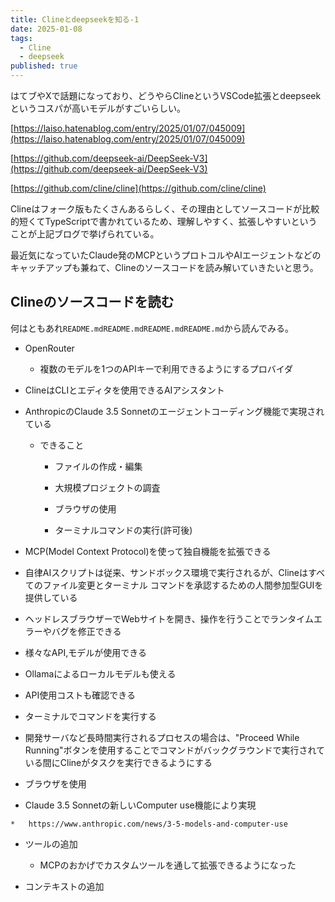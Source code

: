 ```yaml
---
title: Clineとdeepseekを知る-1
date: 2025-01-08
tags:
  - Cline
  - deepseek
published: true
---
```

はてブやXで話題になっており、どうやらClineというVSCode拡張とdeepseekというコスパが高いモデルがすごいらしい。

[https://laiso.hatenablog.com/entry/2025/01/07/045009](https://laiso.hatenablog.com/entry/2025/01/07/045009)

[https://github.com/deepseek-ai/DeepSeek-V3](https://github.com/deepseek-ai/DeepSeek-V3)

[https://github.com/cline/cline](https://github.com/cline/cline)

Clineはフォーク版もたくさんあるらしく、その理由としてソースコードが比較的短くてTypeScriptで書かれているため、理解しやすく、拡張しやすいということが上記ブログで挙げられている。

最近気になっていたClaude発のMCPというプロトコルやAIエージェントなどのキャッチアップも兼ねて、Clineのソースコードを読み解いていきたいと思う。

## Clineのソースコードを読む

何はともあれ`README.mdREADME.mdREADME.mdREADME.md`から読んでみる。

*   OpenRouter
    
    *   複数のモデルを1つのAPIキーで利用できるようにするプロバイダ
        
*   ClineはCLIとエディタを使用できるAIアシスタント
    
*   AnthropicのClaude 3.5 Sonnetのエージェントコーディング機能で実現されている
    
    *   できること
        
        *   ファイルの作成・編集
            
        *   大規模プロジェクトの調査
            
        *   ブラウザの使用
            
        *   ターミナルコマンドの実行(許可後)
            
*   MCP(Model Context Protocol)を使って独自機能を拡張できる
    
*   自律AIスクリプトは従来、サンドボックス環境で実行されるが、Clineはすべてのファイル変更とターミナル コマンドを承認するための人間参加型GUIを提供している

*   ヘッドレスブラウザーでWebサイトを開き、操作を行うことでランタイムエラーやバグを修正できる

*   様々なAPI,モデルが使用できる

  *   Ollamaによるローカルモデルも使える

  *   API使用コストも確認できる

*   ターミナルでコマンドを実行する

  *   開発サーバなど長時間実行されるプロセスの場合は、"Proceed While Running"ボタンを使用することでコマンドがバックグラウンドで実行されている間にClineがタスクを実行できるようにする

*   ブラウザを使用

  *   Claude 3.5 Sonnetの新しいComputer use機能により実現

    *   https://www.anthropic.com/news/3-5-models-and-computer-use

* ツールの追加

  * MCPのおかげでカスタムツールを通して拡張できるようになった

*   コンテキストの追加